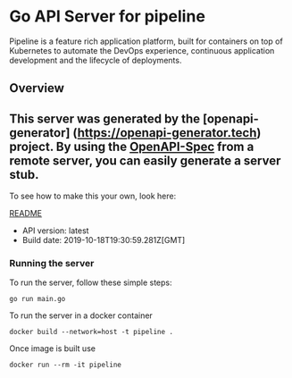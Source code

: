 # Go API Server for pipeline

Pipeline is a feature rich application platform, built for containers on top of Kubernetes to automate the DevOps experience, continuous application development and the lifecycle of deployments. 

## Overview
This server was generated by the [openapi-generator]
(https://openapi-generator.tech) project.
By using the [OpenAPI-Spec](https://github.com/OAI/OpenAPI-Specification) from a remote server, you can easily generate a server stub.  
-

To see how to make this your own, look here:

[README](https://openapi-generator.tech)

- API version: latest
- Build date: 2019-10-18T19:30:59.281Z[GMT]


### Running the server
To run the server, follow these simple steps:

```
go run main.go
```

To run the server in a docker container
```
docker build --network=host -t pipeline .
```

Once image is built use
```
docker run --rm -it pipeline 
```


